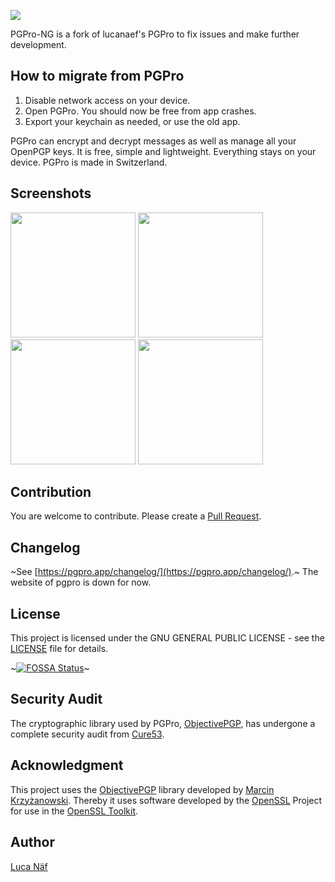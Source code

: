 ![](https://pgpro.app/assets/pgpro_banner.png)

PGPro-NG is a fork of lucanaef's PGPro to fix issues and make further development.

## How to migrate from PGPro

1. Disable network access on your device.
2. Open PGPro. You should now be free from app crashes.
3. Export your keychain as needed, or use the old app.

PGPro can encrypt and decrypt messages as well as manage all your OpenPGP keys. It is free, simple and lightweight. Everything stays on your device. PGPro is made in Switzerland.

## Screenshots
<p float="left">
  <img src="./fastlane/screenshots/en-US/iPhone%2011%20Pro%20Max-1-EncryptionView.png" width="200">
  <img src="./fastlane/screenshots/en-US/iPhone%2011%20Pro%20Max-2-DecryptionView.png" width="200">
  <img src="./fastlane/screenshots/en-US/iPhone%2011%20Pro%20Max-3-KeychainView.png" width="200">
  <img src="./fastlane/screenshots/en-US/iPhone%2011%20Pro%20Max-4-DetailView.png" width="200">
</p>

## Contribution

You are welcome to contribute. Please create a [Pull Request](https://github.com/ivanfei-1/PGPro-NG/pulls).

## Changelog

~See [https://pgpro.app/changelog/](https://pgpro.app/changelog/).~
The website of pgpro is down for now.

## License

This project is licensed under the GNU GENERAL PUBLIC LICENSE - see the [LICENSE](./LICENSE) file for details.



~[![FOSSA Status](https://app.fossa.com/api/projects/git%2Bgithub.com%2Flucanaef%2FPGPro.svg?type=large)](https://app.fossa.com/projects/git%2Bgithub.com%2Flucanaef%2FPGPro?ref=badge_large)~

## Security Audit

The cryptographic library used by PGPro, [ObjectivePGP](https://objectivepgp.com/), has undergone a complete security audit from [Cure53](https://cure53.de/).


## Acknowledgment

This project uses the [ObjectivePGP](https://objectivepgp.com/) library developed by [Marcin Krzyżanowski](https://krzyzanowskim.com/).
Thereby it uses software developed by the [OpenSSL](http://www.openssl.org/) Project for use in the [OpenSSL Toolkit](https://www.openssl.org/).


## Author

[Luca Näf](https://naef.lu)
